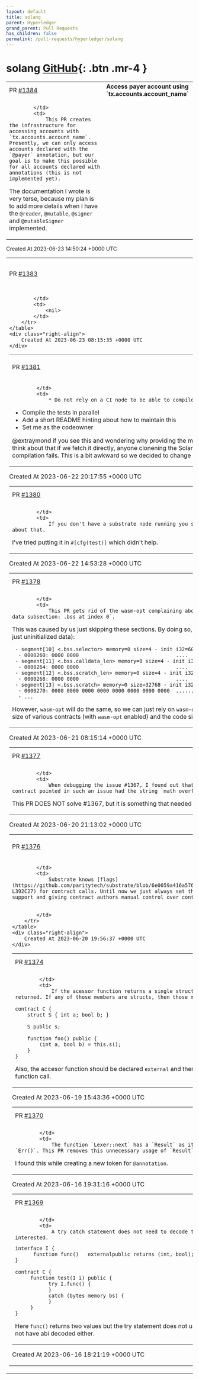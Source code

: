```yaml
---
layout: default
title: solang
parent: Hyperledger
grand_parent: Pull Requests
has_children: false
permalink: /pull-requests/hyperledger/solang
---
```


# solang <span class="fs-3 right-align">[GitHub](https://github.com/hyperledger/solang){: .btn .mr-4 }</span>


<div>
    <table>
        <tr>
            <td>
                PR <a href="https://github.com/hyperledger/solang/pull/1384" class=".btn">#1384</a>
            </td>
            <td>
                <b>
                    Access payer account using `tx.accounts.account_name`
                </b>
            </td>
        </tr>
        <tr>
            <td>
                
            </td>
            <td>
                This PR creates the infrastructure for accessing accounts with `tx.accounts.account_name`. Presently, we can only access accounts declared with the `@payer` annotation, but our goal is to make this possible for all accounts declared with annotations (this is not implemented yet). 

The documentation I wrote is very terse, because my plan is to add more details when I have the `@reader`, `@mutable`, `@signer` and `@mutableSigner` implemented.
            </td>
        </tr>
    </table>
    <div class="right-align">
        Created At 2023-06-23 14:50:24 +0000 UTC
    </div>
</div>

<div>
    <table>
        <tr>
            <td>
                PR <a href="https://github.com/hyperledger/solang/pull/1383" class=".btn">#1383</a>
            </td>
            <td>
                <b>
                    Update roadmap on README
                </b>
            </td>
        </tr>
        <tr>
            <td>
                
            </td>
            <td>
                <nil>
            </td>
        </tr>
    </table>
    <div class="right-align">
        Created At 2023-06-23 08:15:35 +0000 UTC
    </div>
</div>

<div>
    <table>
        <tr>
            <td>
                PR <a href="https://github.com/hyperledger/solang/pull/1381" class=".btn">#1381</a>
            </td>
            <td>
                <b>
                    Followup regarding subxt test
                </b>
            </td>
        </tr>
        <tr>
            <td>
                
            </td>
            <td>
                * Do not rely on a CI node to be able to compile the tests
* Compile the tests in parallel
* Add a short README  hinting about how to maintain this
* Set me as the codeowner

@extraymond if you see this and wondering why providing the metadata directly (again) instead of fetching from the node. I did not think about that if we fetch it directly, anyone clonening the Solang repo will also have to have our CI node running, otherwise compilation fails. This is a bit awkward so we decided to change it again.
            </td>
        </tr>
    </table>
    <div class="right-align">
        Created At 2023-06-22 20:17:55 +0000 UTC
    </div>
</div>

<div>
    <table>
        <tr>
            <td>
                PR <a href="https://github.com/hyperledger/solang/pull/1380" class=".btn">#1380</a>
            </td>
            <td>
                <b>
                    Fix a bunch of subxt-tests rust warnings
                </b>
            </td>
        </tr>
        <tr>
            <td>
                
            </td>
            <td>
                If you don't have a substrate node running you still get errors. I don't know what to do about that.

I've tried putting it in `#[cfg(test)]` which didn't help.
            </td>
        </tr>
    </table>
    <div class="right-align">
        Created At 2023-06-22 14:53:28 +0000 UTC
    </div>
</div>

<div>
    <table>
        <tr>
            <td>
                PR <a href="https://github.com/hyperledger/solang/pull/1378" class=".btn">#1378</a>
            </td>
            <td>
                <b>
                    Wasm linker: Do not strip off empty data sections
                </b>
            </td>
        </tr>
        <tr>
            <td>
                
            </td>
            <td>
                This PR gets rid of the wasm-opt complaining about `warning: data index out of bounds in name section, data subsection: .bss at index 0`.


This was caused by us just skipping these sections. By doing so, the resulting Wasm blob size will be smaller without (it's just uninitialized data):

```
 - segment[10] <.bss.selector> memory=0 size=4 - init i32=608
  - 0000260: 0000 0000                                ....
 - segment[11] <.bss.calldata_len> memory=0 size=4 - init i32=612
  - 0000264: 0000 0000                                ....
 - segment[12] <.bss.scratch_len> memory=0 size=4 - init i32=616
  - 0000268: 0000 0000                                ....
 - segment[13] <.bss.scratch> memory=0 size=32768 - init i32=624
  - 0000270: 0000 0000 0000 0000 0000 0000 0000 0000  ................
  - ...
```

However, `wasm-opt` will do the same, so we can just rely on `wasm-opt` to do it correctly. I additionally checked the Wasm blob size of various contracts (with `wasm-opt` enabled) and the code sizes stay exactly the same after this change.
            </td>
        </tr>
    </table>
    <div class="right-align">
        Created At 2023-06-21 08:15:14 +0000 UTC
    </div>
</div>

<div>
    <table>
        <tr>
            <td>
                PR <a href="https://github.com/hyperledger/solang/pull/1377" class=".btn">#1377</a>
            </td>
            <td>
                <b>
                    Avoid repeated global strings
                </b>
            </td>
        </tr>
        <tr>
            <td>
                
            </td>
            <td>
                When debugging the issue #1367, I found out that we keep emitting repeated global strings. The LLVM IR for the contract pointed in such an issue had the string `math overflow,\0A` defined 1008 times.

This PR DOES NOT solve #1367, but it is something that needed a fix.
            </td>
        </tr>
    </table>
    <div class="right-align">
        Created At 2023-06-20 21:13:02 +0000 UTC
    </div>
</div>

<div>
    <table>
        <tr>
            <td>
                PR <a href="https://github.com/hyperledger/solang/pull/1376" class=".btn">#1376</a>
            </td>
            <td>
                <b>
                    Substrate: Implement call flags
                </b>
            </td>
        </tr>
        <tr>
            <td>
                
            </td>
            <td>
                Substrate knows [flags](https://github.com/paritytech/substrate/blob/6e0059a416a5768e58765a49b33c21920c0b0eb9/frame/contracts/src/wasm/runtime.rs#LL392C27-L392C27) for contract calls. Until now we just always set them to 0. However we'll need them for more ergonomic `delegatecall` support and giving contract authors manual control over contract reentrancy. 


            </td>
        </tr>
    </table>
    <div class="right-align">
        Created At 2023-06-20 19:56:37 +0000 UTC
    </div>
</div>

<div>
    <table>
        <tr>
            <td>
                PR <a href="https://github.com/hyperledger/solang/pull/1374" class=".btn">#1374</a>
            </td>
            <td>
                <b>
                    Implicit accessor function should return struct members, not struct
                </b>
            </td>
        </tr>
        <tr>
            <td>
                
            </td>
            <td>
                If the acessor function returns a single struct, then the members should be returned. If any of those members are structs, then those members will remain structs.

	contract C {
		struct S { int a; bool b; }

		S public s;

		function foo() public {
			(int a, bool b) = this.s();
		}
	}

Also, the accesor function should be declared `external` and therefore not accessible as an internal function call.
            </td>
        </tr>
    </table>
    <div class="right-align">
        Created At 2023-06-19 15:43:36 +0000 UTC
    </div>
</div>

<div>
    <table>
        <tr>
            <td>
                PR <a href="https://github.com/hyperledger/solang/pull/1370" class=".btn">#1370</a>
            </td>
            <td>
                <b>
                    Remove unnecessary code from lexer
                </b>
            </td>
        </tr>
        <tr>
            <td>
                
            </td>
            <td>
                The function `Lexer::next` has a `Result` as its returned type, but we never return `Err()`. This PR removes this unnecessary usage of `Result`.

I found this while creating a new token for `@annotation`.
            </td>
        </tr>
    </table>
    <div class="right-align">
        Created At 2023-06-16 19:31:16 +0000 UTC
    </div>
</div>

<div>
    <table>
        <tr>
            <td>
                PR <a href="https://github.com/hyperledger/solang/pull/1369" class=".btn">#1369</a>
            </td>
            <td>
                <b>
                    Allow returns values to be ignored in try catch
                </b>
            </td>
        </tr>
        <tr>
            <td>
                
            </td>
            <td>
                A try catch statement does not need to decode the return values if it is not interested.

```
interface I {
      function func()   externalpublic returns (int, bool);
}

contract C {
     function test(I i) public {
           try I.func() {
           }
           catch (bytes memory bs) { 
           }
     } 
}
```

Here `func()` returns two values but the try statement does not use them at all. This means they do not have abi decoded either.
            </td>
        </tr>
    </table>
    <div class="right-align">
        Created At 2023-06-16 18:21:19 +0000 UTC
    </div>
</div>


